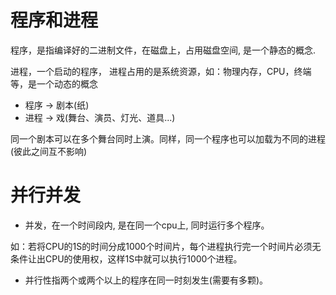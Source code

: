 # 程序和进程

程序，是指编译好的二进制文件，在磁盘上，占用磁盘空间, 是一个静态的概念.

 进程，一个启动的程序， 进程占用的是系统资源，如：物理内存，CPU，终端等，是一个动态的概念

- 程序 → 剧本(纸)    
- 进程 → 戏(舞台、演员、灯光、道具...)

同一个剧本可以在多个舞台同时上演。同样，同一个程序也可以加载为不同的进程(彼此之间互不影响)

# 并行并发

- 并发，在一个时间段内, 是在同一个cpu上, 同时运行多个程序。

如：若将CPU的1S的时间分成1000个时间片，每个进程执行完一个时间片必须无条件让出CPU的使用权，这样1S中就可以执行1000个进程。

- 并行性指两个或两个以上的程序在同一时刻发生(需要有多颗)。